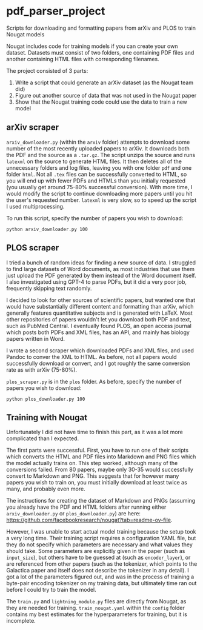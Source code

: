 # pdf_parser_project
Scripts for downloading and formatting papers from arXiv and PLOS to train Nougat models

Nougat includes code for training models if you can create your own dataset. Datasets must consist of two folders, one containing PDF files and another containing HTML files with corresponding filenames.

The project consisted of 3 parts:
  1. Write a script that could generate an arXiv dataset (as the Nougat team did)
  2. Figure out another source of data that was not used in the Nougat paper
  3. Show that the Nougat training code could use the data to train a new model

## arXiv scraper

`arxiv_downloader.py` (within the `arxiv` folder) attempts to download some number of the most recently uploaded papers to arXiv. It downloads both the PDF and the source as a `.tar.gz`. The script unzips the source and runs `latexml` on the source to generate HTML files. It then deletes all of the unnecessary folders and log files, leaving you with one folder `pdf` and one folder `html`. Not all `.tex` files can be successfully converted to HTML, so you will end up with fewer PDFs and HTMLs than you initially requested (you usually get around 75-80% successful conversion). With more time, I would modify the script to continue downloading more papers until you hit the user's requested number. `latexml` is very slow, so to speed up the script I used multiprocessing.

To run this script, specify the number of papers you wish to download:

```
python arxiv_downloader.py 100
```

## PLOS scraper

I tried a bunch of random ideas for finding a new source of data. I struggled to find large datasets of Word documents, as most industries that use them just upload the PDF generated by them instead of the Word document itself. I also investigated using GPT-4 to parse PDFs, but it did a very poor job, frequently skipping text randomly.

I decided to look for other sources of scientific papers, but wanted one that would have substantially different content and formatting than arXiv, which generally features quantitative subjects and is generated with LaTeX. Most other repositories of papers wouldn't let you download both PDF and text, such as PubMed Central. I eventually found PLOS, an open access journal which posts both PDFs and XML files, has an API, and mainly has biology papers written in Word. 

I wrote a second scraper which downloaded PDFs and XML files, and used Pandoc to conver the XML to HTML. As before, not all papers would successfully download or convert, and I got roughly the same conversion rate as with arXiv (75-80%).

`plos_scraper.py` is in the `plos` folder. As before, specify the number of papers you wish to download:
```
python plos_downloader.py 100
```

## Training with Nougat
Unfortunately I did not have time to finish this part, as it was a lot more complicated than I expected.

The first parts were successful. First, you have to run one of their scripts which converts the HTML and PDF files into Markdown and PNG files which the model actually trains on. This step worked, although many of the conversions failed. From 80 papers, maybe only 30-35 would successfully convert to Markdown and PNG. This suggests that for however many papers you wish to train on, you must initially download at least twice as many, and probably even more.

The instructions for creating the dataset of Markdown and PNGs (assuming you already have the PDF and HTML folders after running either `arxiv_downloader.py` or `plos_downloader.py`) are here: https://github.com/facebookresearch/nougat?tab=readme-ov-file.

However, I was unable to start actual model training because the setup took a very long time. Their training script requires a configuration YAML file, but they do not specify which parameters are necessary and what values they should take. Some parameters are explicitly given in the paper (such as `input_size`), but others have to be guessed at (such as `encoder_layer`), or are referenced from other papers (such as the tokenizer, which points to the Galactica paper and itself does not describe the tokenizer in any detail). I got a lot of the parameters figured out, and was in the process of training a byte-pair encoding tokenizer on my training data, but ultimately time ran out before I could try to train the model. 

The `train.py` and `lightning_module.py` files are directly from Nougat, as they are needed for training. `train_nougat.yaml` within the `config` folder contains my best estimates for the hyperparameters for training, but it is incomplete.
